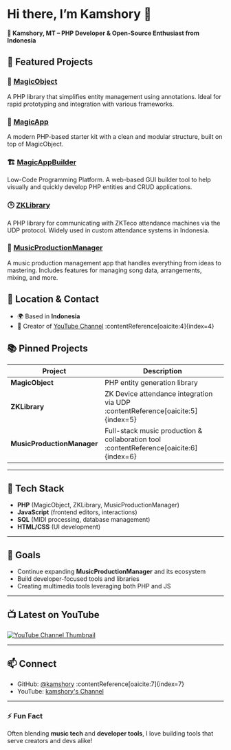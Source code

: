 # Hi there, I’m **Kamshory** 👋

**🚀 Kamshory, MT – PHP Developer & Open-Source Enthusiast from Indonesia**

## 🧱 Featured Projects

### 🔮 [MagicObject](https://github.com/planetbiru/MagicObject)

A PHP library that simplifies entity management using annotations. Ideal for rapid prototyping and integration with various frameworks.

### 🧰 [MagicApp](https://github.com/planetbiru/MagicApp)

A modern PHP-based starter kit with a clean and modular structure, built on top of MagicObject.

### 🏗️ [MagicAppBuilder](https://github.com/planetbiru/MagicAppBuilder)

Low-Code Programming Platform. A web-based GUI builder tool to help visually and quickly develop PHP entities and CRUD applications.

### 🕒 [ZKLibrary](https://github.com/kamshory/ZKLibrary)

A PHP library for communicating with ZKTeco attendance machines via the UDP protocol. Widely used in custom attendance systems in Indonesia.

### 🎵 [MusicProductionManager](https://github.com/kamshory/MusicProductionManager)

A music production management app that handles everything from ideas to mastering. Includes features for managing song data, arrangements, mixing, and more.



## 📍 Location & Contact

- 🌍 Based in **Indonesia**
- 🎥 Creator of [YouTube Channel](https://www.youtube.com/channel/UCY-qziSbBmJ7iZj-cXqmcMg) :contentReference[oaicite:4]{index=4}

## 📚 Pinned Projects

| Project | Description |
|---|---|
| **MagicObject** | PHP entity generation library |
| **ZKLibrary** | ZK Device attendance integration via UDP :contentReference[oaicite:5]{index=5} |
| **MusicProductionManager** | Full-stack music production & collaboration tool :contentReference[oaicite:6]{index=6} |

---

## 🔧 Tech Stack

- **PHP** (MagicObject, ZKLibrary, MusicProductionManager)
- **JavaScript** (frontend editors, interactions)
- **SQL** (MIDI processing, database management)
- **HTML/CSS** (UI development)

---

## 🎯 Goals

- Continue expanding **MusicProductionManager** and its ecosystem
- Build developer-focused tools and libraries
- Creating multimedia tools leveraging both PHP and JS

---

## 📺 Latest on YouTube

[![YouTube Channel Thumbnail](https://img.youtube.com/vi/UCY-qziSbBmJ7iZj-cXqmcMg/hqdefault.jpg)](https://www.youtube.com/channel/UCY-qziSbBmJ7iZj-cXqmcMg)

---

## 📫 Connect

- GitHub: [@kamshory](https://github.com/kamshory) :contentReference[oaicite:7]{index=7}  
- YouTube: [kamshory's Channel](https://www.youtube.com/channel/UCY-qziSbBmJ7iZj-cXqmcMg)

---

### ⚡ Fun Fact

Often blending **music tech** and **developer tools**, I love building tools that serve creators and devs alike!

